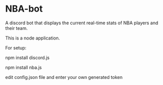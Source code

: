 # NBA-bot
A discord bot that displays the current real-time stats of NBA players and their team.

This is a node application.

For setup:


npm install discord.js

npm install nba.js

edit config.json file and enter your own generated token
